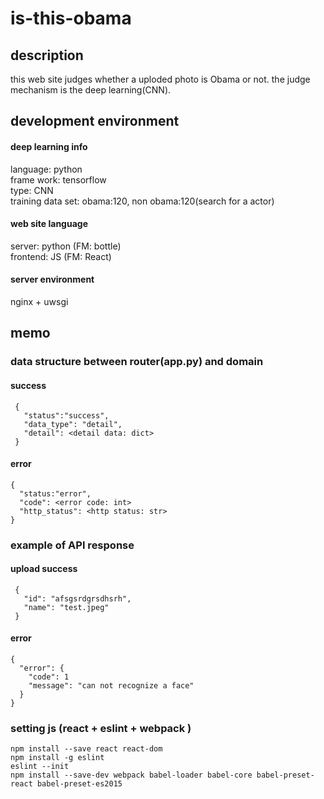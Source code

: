 # is-this-obama

## description
this web site judges whether a uploded photo is Obama or not. the judge mechanism is the deep learning(CNN).


## development environment

#### deep learning info
language: python   
frame work: tensorflow  
type: CNN  
training data set: obama:120, non obama:120(search for a actor)  

#### web site language
server: python (FM: bottle)  
frontend: JS (FM: React)

#### server environment
nginx + uwsgi



## memo
### data structure between router(app.py) and domain
#### success
```
 {
   "status":"success",
   "data_type": "detail",
   "detail": <detail data: dict>
 }
 ```
 #### error
 ```
 {
   "status:"error",
   "code": <error code: int>
   "http_status": <http status: str>
}
 ```
### example of API response
#### upload success
```
 {
   "id": "afsgsrdgrsdhsrh",
   "name": "test.jpeg"
 }
 ```
 #### error
 ```
 {
   "error": {
     "code": 1
     "message": "can not recognize a face"
   }
}
 ```

### setting js (react + eslint + webpack )
```
npm install --save react react-dom
npm install -g eslint
eslint --init
npm install --save-dev webpack babel-loader babel-core babel-preset-react babel-preset-es2015
```
